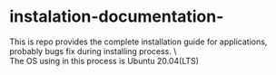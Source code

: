 # instalation-documentation-
This is repo provides the complete installation guide for applications, probably bugs fix during installing process. \  
The OS using in this process is Ubuntu 20.04(LTS)
